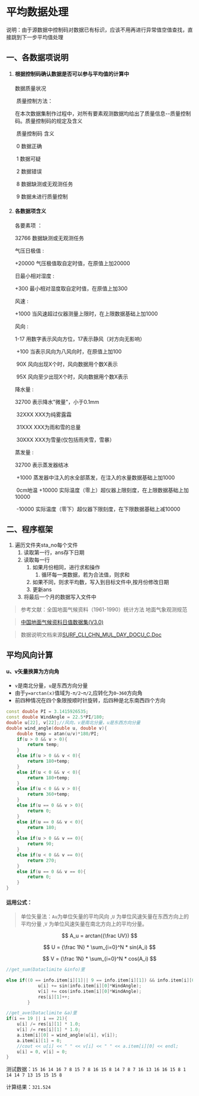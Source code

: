 # 平均数据处理

说明：由于源数据中控制码对数据已有标识，应该不用再进行异常值空值查找，直接跳到下一步平均值处理

## 一、各数据项说明

1. #### 根据控制码确认数据是否可以参与平均值的计算中

   数据质量状况

   ​      质量控制方法：

   ​      在本次数据集制作过程中，对所有要素观测数据均给出了质量信息--质量控制码。质量控制码的规定及含义

   ​            质量控制码  含义

   ​                   0    数据正确

   ​                   1    数据可疑

   ​                   2    数据错误

   ​                   8    数据缺测或无观测任务

   ​                   9    数据未进行质量控制

2. #### 各数据项含义

   各要素项   ：

   32766   数据缺测或无观测任务

   气压日极值  :

   +20000  气压极值取自定时值，在原值上加20000

   日最小相对湿度 :

    +300    最小相对湿度取自定时值，在原值上加300

   风速   :

    +1000   当风速超过仪器测量上限时，在上限数据基础上加1000

   风向    :

   1-17    用数字表示风向方位，17表示静风（对方向无影响）

   ​                +100    当表示风向为八风向时，在原值上加100

   ​                90X 风向出现X个时，风向数据用个数X表示

   ​                95X 风向至少出现X个时，风向数据用个数X表示

    降水量 :

    32700   表示降水"微量"，小于0.1mm

   ​                32XXX   XXX为纯雾露霜

   ​                31XXX   XXX为雨和雪的总量

   ​                30XXX   XXX为雪量(仅包括雨夹雪，雪暴）

    蒸发量  :

   32700   表示蒸发器结冰

   ​                +1000   蒸发器中注入的水全部蒸发，在注入的水量数据基础上加1000

   ​            0cm地温 +10000  实际温度（零上）超仪器上限刻度，在上限数据基础上加10000

   ​                -10000  实际温度（零下）超仪器下限刻度，在下限数据基础上减10000

## 二、程序框架

1. 遍历文件夹sta_no每个文件
   1. 读取第一行，ans存下日期
   2. 读取每一行
      1. 如果月份相同，进行求和操作
         1. 循环每一类数据，若为合法值，则求和
      2. 如果不同，则求平均数，写入到目标文件中,按月份修改日期
      3. 更新ans
   3. 将最后一个月的数据写入文件中

> 参考文献：全国地面气候资料（1961-1990）统计方法
			 地面气象观测规范

> [中国地面气候资料日值数据集(V3.0)](http:://data.cma.cn/data/cdcdetail/dataCode/SURF_CLI_CHN_MUL_DAY_V3.0.html)

> 数据说明文档来源[SURF_CLI_CHN_MUL_DAY_DOCU_C.Doc](http:://image.data.cma.cn/static/doc/A/SURF_CLI_CHN_MUL_DAY_V3.0/SURF_CLI_CHN_MUL_DAY_DOCU_C.doc)


## 平均风向计算

#### u、v矢量换算为方向角

- `v`是南北分量，`u`是东西方向分量
- 由于`y=arctan(x)`值域为`-π/2~π/2`,应转化为`0~360`方向角
- 前四种情况在四个象限按顺时针旋转，后四种是北东南西四个方向

~~~c++
const double PI = 3.1415926535;
const double WindAngle = 22.5*PI/180;
double u[22], v[22];//风向，v是南北分量，u是东西方向分量
double wind_angle(double u, double v){
    double temp = atan(u/v)*180/PI;
    if(u > 0 && v > 0){
        return temp;
    }
    else if(u > 0 && v < 0){
        return 180+temp; 
    }
    else if(u < 0 && v < 0){
        return 180+temp;
    }
    else if(u < 0 && v > 0){
        return 360+temp;
    }
    else if(u == 0 && v > 0){
        return 0;
    }
    else if(u == 0 && v < 0){
        return 180;
    }
    else if(u > 0 && v == 0){
        return 90;
    }
    else if(u < 0 && v == 0){
        return 270;
    }
    else if(u == 0 && v == 0){
        return 0;
    }
}
~~~

#### 运用公式：
> 单位矢量法：`Au`为单位矢量的平均风向 ,`U` 为单位风速矢量在东西方向上的平均分量 ,`V`  为单位风速矢量在南北方向上的平均分量。

$$
A_u = arctan({\frac UV})
$$

$$
U = {\frac 1N} * \sum_{i=0}^N * sin(A_i)
$$

$$
V = {\frac 1N} * \sum_{i=0}^N * cos(A_i)
$$

~~~c++
//get_sum(Dataclimite &info)里        

else if((0 == info.item[i][1]|| 9 == info.item[i][1]) && info.item[i][0] >= 1 && info.item[i][0] <= 16){
            u[i] += sin(info.item[i][0]*WindAngle);
            v[i] += cos(info.item[i][0]*WindAngle);
            res[i][1]++;
        }

//get_ave(Dataclimite &a)里
if(i == 19 || i == 21){
    u[i] /= res[i][1] * 1.0;
    v[i] /= res[i][1] * 1.0;
    a.item[i][0] = wind_angle(u[i], v[i]);  
    a.item[i][1] = 0;
    //cout << u[i] << " " << v[i] << " " << a.item[i][0] << endl;
    u[i] = 0, v[i] = 0;
}

~~~

测试数据：`15 16 14 16 7 8 15 7 8 16 15 8 14 7 8 7 16 13 16 16 15 8 1 14 14 7 13 15 15 15 8`

计算结果：`321.524`
